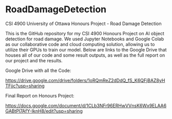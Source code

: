 # RoadDamageDetection
CSI 4900 University of Ottawa Honours Project - Road Damage Detection

This is the GitHub repository for my CSI 4900 Honours Project on AI object detection for road damage. We used Jupyter Notebooks and Google Colab as our collaborative code and cloud computing solution, allowing us to utilize their GPUs to train our model. Below are links to the Google Drive that houses all of our code and some result outputs, as well as the full report on our project and the results.

Google Drive with all the Code:

https://drive.google.com/drive/folders/1oRQmReZ2dDdQ_fS_K6QFjBAZ8yHTFjjc?usp=sharing


Final Report on Honours Project:

https://docs.google.com/document/d/1CLb3NFr96ERHwVVnsK6Wx9ELAA6GABtPl7AfY-IknH8/edit?usp=sharing
